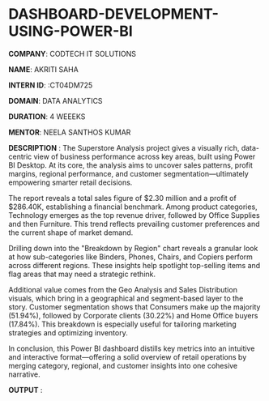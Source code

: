 # DASHBOARD-DEVELOPMENT-USING-POWER-BI
**COMPANY**: CODTECH IT SOLUTIONS

**NAME**: AKRITI SAHA

**INTERN ID**: :CT04DM725

**DOMAIN**: DATA ANALYTICS

**DURATION**: 4 WEEEKS

**MENTOR**: NEELA SANTHOS KUMAR

**DESCRIPTION** : The Superstore Analysis project gives a visually rich, data-centric view of business performance across key areas, built using Power BI Desktop. 
At its core, the analysis aims to uncover sales patterns, profit margins, regional performance, and customer segmentation—ultimately empowering smarter retail decisions.

The report reveals a total sales figure of $2.30 million and a profit of $286.40K, establishing a financial benchmark. 
Among product categories, Technology emerges as the top revenue driver, followed by Office Supplies and then Furniture.
This trend reflects prevailing customer preferences and the current shape of market demand.

Drilling down into the "Breakdown by Region" chart reveals a granular look at how sub-categories like Binders, Phones, Chairs, and Copiers perform across different regions. 
These insights help spotlight top-selling items and flag areas that may need a strategic rethink.

Additional value comes from the Geo Analysis and Sales Distribution visuals, which bring in a geographical and segment-based layer to the story. 
Customer segmentation shows that Consumers make up the majority (51.94%), followed by Corporate clients (30.22%) and Home Office buyers (17.84%).
This breakdown is especially useful for tailoring marketing strategies and optimizing inventory.

In conclusion, this Power BI dashboard distills key metrics into an intuitive and interactive format—offering a solid overview of retail operations by merging category, regional, and customer insights into one cohesive narrative.


**OUTPUT** :     
